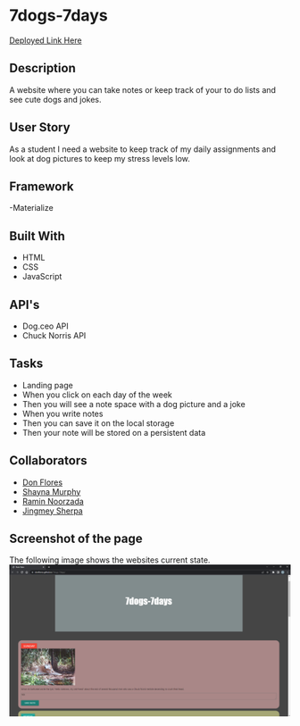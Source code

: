 # 7dogs-7days

[Deployed Link Here](https://donflores.github.io/7dogs-7days/)

## Description

A website where you can take notes or keep track of your to do lists and see cute dogs and jokes.

## User Story

As a student I need a website to keep track of my daily assignments and look at dog pictures to keep my stress levels low.

## Framework

-Materialize

## Built With

- HTML
- CSS
- JavaScript

## API's

- Dog.ceo API
- Chuck Norris API

## Tasks

- Landing page
- When you click on each day of the week
- Then you will see a note space with a dog picture and a joke
- When you write notes
- Then you can save it on the local storage
- Then your note will be stored on a persistent data

## Collaborators

- [Don Flores](https://github.com/DonFlores)
- [Shayna Murphy](https://github.com/Shaynam1977)
- [Ramin Noorzada](https://github.com/RaminNoorzada)
- [Jingmey Sherpa](https://github.com/jsherpss)

## Screenshot of the page

The following image shows the websites current state.
![Website fully functional.](./Assets/Image/7dogs-7days.png)
